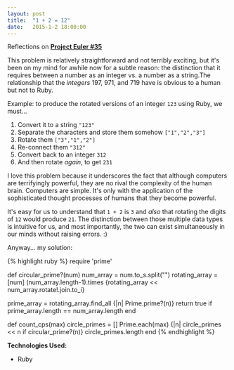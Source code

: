 ```yaml
---
layout: post
title:  "1 + 2 = 12"
date:   2015-1-2 18:00:00
---
```


Reflections on **[Project Euler #35][eulerproblem]**

This problem is relatively straightforward and not terribly exciting, but it's been on my mind for awhile now for a subtle reason: the distinction that it requires between a number as an integer vs. a number as a string.The relationship that the *integers* 197, 971, and 719 have is obvious to a human but not to Ruby. 

Example: to produce the rotated versions of an integer `123` using Ruby, we must...

1. Convert it to a string `"123"`
2. Separate the characters and store them somehow `["1","2","3"]`
3. Rotate them `["3","1","2"]`
4. Re-connect them `"312"`
5. Convert back to an integer `312`
6. And then rotate *again*, to get `231`


I love this problem because it underscores the fact that although computers are terrifyingly powerful, they are no rival the complexity of the human brain. Computers are simple. It's only with the application of the sophisticated thought processes of humans that they become powerful.


It's easy for us to understand that `1 + 2` is `3` and *also* that rotating the digits of `12` would produce `21`. The distinction between those multiple data types is intuitive for us, and most importantly, the two can exist simultaneously in our minds without raising errors. :) 


Anyway... my solution: 


{% highlight ruby %}
require 'prime'

def circular_prime?(num) 
  num_array = num.to_s.split("") 
  rotating_array = [num] 
  (num_array.length-1).times {rotating_array << num_array.rotate!.join.to_i}
	
  prime_array = rotating_array.find_all {|n| Prime.prime?(n)}
  return true if prime_array.length == num_array.length
end

def count_cps(max)
  circle_primes = [] 
  Prime.each(max) {|n| circle_primes << n if circular_prime?(n)}
  circle_primes.length
end
{% endhighlight %}


**Technologies Used:**

-	Ruby



[eulerproblem]:      https://projecteuler.net/problem=35